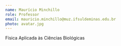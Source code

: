 ```yaml
---
name: Maurício Minchillo
role: Professor
email: mauricio.minchillo@muz.ifsuldeminas.edu.br
photo: avatar.jpg
---
```

Física Aplicada às Ciências Biológicas
